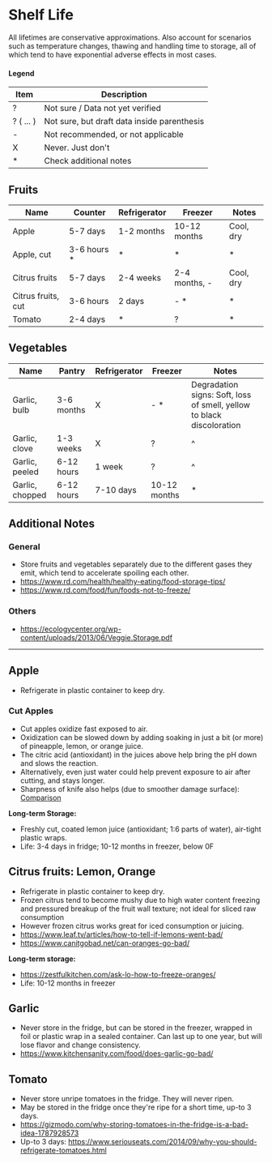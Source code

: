 # Shelf Life

All lifetimes are conservative approximations. Also account for scenarios such as temperature changes,
thawing and handling time to storage, all of which tend to have exponential adverse effects in most cases.

#### Legend

Item | Description
--- | ---
? | Not sure / Data not yet verified 
? ( ... ) | Not sure, but draft data inside parenthesis
\- | Not recommended, or not applicable
X | Never. Just don't
\* | Check additional notes

## Fruits

Name | Counter | Refrigerator | Freezer | Notes
--- | --- | --- | --- | ---
Apple | 5-7 days | 1-2 months | 10-12 months | Cool, dry
Apple, cut | 3-6 hours * | * | * | *
Citrus fruits | 5-7 days | 2-4 weeks | 2-4 months, - | Cool, dry
Citrus fruits, cut | 3-6 hours | 2 days | - * | *
Tomato | 2-4 days | * | ? | *


## Vegetables

Name | Pantry | Refrigerator | Freezer | Notes
--- | --- | --- | --- | ---
Garlic, bulb | 3-6 months | X | - * | Degradation signs: Soft, loss of smell, yellow to black discoloration
Garlic, clove | 1-3 weeks | X | ? | ^
Garlic, peeled | 6-12 hours | 1 week | ? | ^
Garlic, chopped | 6-12 hours | 7-10 days | 10-12 months | *

## Additional Notes

### General 

- Store fruits and vegetables separately due to the different gases they emit, which tend to
 accelerate spoiling each other.
- https://www.rd.com/health/healthy-eating/food-storage-tips/
- https://www.rd.com/food/fun/foods-not-to-freeze/

### Others

- https://ecologycenter.org/wp-content/uploads/2013/06/Veggie.Storage.pdf

---

## Apple

- Refrigerate in plastic container to keep dry.

### Cut Apples

- Cut apples oxidize fast exposed to air.
- Oxidization can be slowed down by adding soaking in just a bit (or more) of pineapple, lemon, or orange juice.
- The citric acid (antioxidant) in the juices above help bring the pH down and slows the reaction. 
- Alternatively, even just water could help prevent exposure to air after cutting, and stays longer.
- Sharpness of knife also helps (due to smoother damage surface): [Comparison](https://scontent.fmaa1-3.fna.fbcdn.net/v/t1.0-9/11880438_894629077268956_3752425469564835899_n.jpg?_nc_cat=104&_nc_oc=AQlhyxEVIixOY7F99Xe3f8Ymrc-fKbzm3LJ06YMTZt1GfX_XcRcmXPtj5IcQDnXGEC0&_nc_ht=scontent.fmaa1-3.fna&oh=92691e41235a7807a03a956dc7888bcc&oe=5DB5DC78)

**Long-term Storage:**

- Freshly cut, coated lemon juice (antioxidant; 1:6 parts of water), air-tight plastic wraps.
- Life: 3-4 days in fridge; 10-12 months in freezer, below 0F

## Citrus fruits: Lemon, Orange

- Refrigerate in plastic container to keep dry.
- Frozen citrus tend to become mushy due to high water content freezing and pressured
breakup of the fruit wall texture; not ideal for sliced raw consumption
- However frozen citrus works great for iced consumption or juicing. 
- https://www.leaf.tv/articles/how-to-tell-if-lemons-went-bad/
- https://www.canitgobad.net/can-oranges-go-bad/

**Long-term storage:**

- https://zestfulkitchen.com/ask-lo-how-to-freeze-oranges/
- Life: 10-12 months in freezer

## Garlic

- Never store in the fridge, but can be stored in the freezer, wrapped in foil or plastic wrap in a sealed container. Can last up to one year, but will lose flavor and change consistency.
- https://www.kitchensanity.com/food/does-garlic-go-bad/

## Tomato

- Never store unripe tomatoes in the fridge. They will never ripen.
- May be stored in the fridge once they're ripe for a short time, up-to 3 days.
- https://gizmodo.com/why-storing-tomatoes-in-the-fridge-is-a-bad-idea-1787928573
- Up-to 3 days: https://www.seriouseats.com/2014/09/why-you-should-refrigerate-tomatoes.html